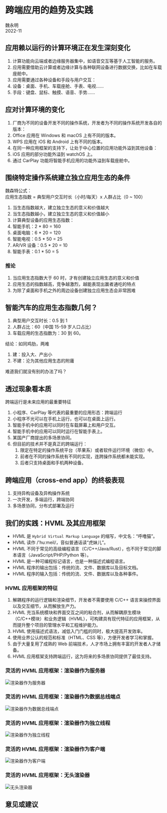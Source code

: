# 跨端应用的趋势及实践

魏永明  
2022-11

		
## 应用赖以运行的计算环境正在发生深刻变化

1.  计算功能向云端或者边缘服务器集中，如语音交互等基于人工智能的服务。
1.  应用需要借助云计算或者边缘计算与各种联网设备进行数据交换，比如在车载座舱中。
1.  应用需要通过各种设备和手段与用户交互：
   1. 设备：桌面、手机、车载座舱、手表、电视……
   1. 手段：键盘、鼠标、触摸、语音、手势……

		
## 应对计算环境的变化

1.  厂商为不同的设备开发不同的操作系统，开发者为不同的操作系统开发各自的版本：
   1. Office 应用在 Windows 和 macOS 上有不同的版本。
   1. WPS 应用在 iOS 和 Android 上有不同的版本。
1.  在同一种应用框架的支持下，让处于中心位置的应用功能外溢到其他设备：
   1. iOS 应用的部分功能外溢到 watchOS 上。
   1. 通过 CarPlay 功能将智能手机应用的功能外溢到车载座舱中。

		
## 围绕特定操作系统建立独立应用生态的条件

魏森特公式：  
应用生态指数 = 典型用户交互时长（小时/每天）x 人群占比（0 ~ 100）

1.  当生态指数越大，建立独立生态的意义和价值越大
1.  当生态指数越小，建立独立生态的意义和价值越小
1.  计算典型设备的应用生态指数：
   1. 智能手机：2 * 80 = 160
   1. 桌面电脑：6 * 20 = 120
   1. 智能电视：0.5 * 50 = 25
   1. AR/VR 设备：0.5 * 20 = 10
   1. 智能手表：0.1 * 50 = 5

	
### 推论

1.  当应用生态指数大于 60 时，才有创建独立应用生态的意义和价值
1.  应用生态的指数越高，竞争越激烈，越能表现出赢者通吃的特点
1.  为除了桌面和手机之外的周边设备创建独立应用生态会非常困难

		
## 智能汽车的应用生态指数几何？

1. 典型用户交互时长：0.5 到 1
1. 人群占比：60（中国 15-59 岁人口占比）
1. 车载应用的生态指数为：30 到 60。

结论：如同鸡肋，两难

1.  建：投入大、产出小
1.  不建：沦为其他应用生态的附庸

		
难道我们就没有别的办法了吗？

		
## 透过现象看本质

跨端运行是未来应用的最重要特征

1.  小程序、CarPlay 等代表的最重要的应用形态：跨端运行
   1. 小程序不光可以在手机上运行，也可以在桌面上运行。
   1. 智能手机中的应用可以同时在车载屏幕上和用户交互。
   1. 智能手机中的应用可以同时运行在智能手表上。
   1. 某国产厂商提出的多场景协同。
1. 但目前的技术并不是真正的跨端运行：
   1. 限定在特定的操作系统平台（苹果系）或者软件运行环境（微信）中。
   1. 前者在不同的操作系统有不同的实现，连跨操作系统都未能实现。
   1. 后者只支持桌面和手机两种设备。

		
## 跨端应用（cross-end app）的终极表现

1. 支持异构设备及异构操作系统
1. 一次开发，多端运行，跨端协同
1. 多场景协同，分布式部署及运行

		
## 我们的实践：HVML 及其应用框架

- HVML 是 `Hybrid Virtual Markup Language` 的缩写，中文名：“呼噜猫”。
- HVML 读作 /'huːmeil/，音似普通话读“虎妹儿”。
- HVML 不同于常见的高级编程语言（C/C++/Java/Rust），也不同于常见的脚本语言（JavaScript/PHP/Python 等）。
- HVML 是一种可编程标记语言，也是一种描述式编程语言。
- HVML 程序的输出包括：传统的流、文件、数据库以及目标文档。
- HVML 程序的输入包括：传统的流、文件、数据库以及各种事件。

	
### HVML 应用框架的特征

1. 解耦程序的运行逻辑和渲染细节，开发者不需要使用 C/C++ 语言来操控界面以及交互细节，从而解放生产力。
1. HVML 充当系统模块和界面交互之间的粘合剂，从而解耦原生模块（C/C++模块）和业务逻辑（HVML），可构建具有现代特征的应用框架，从而提升整个项目的管理水平和工程维护能力。
1. HVML 使用描述式语法，减低入门门槛的同时，极大提高开发效率。
1. 使用业界公认的规范和标准（HTML、CSS 等），方便开发者学习和掌握。
1. 由于大量复用了成熟的 Web 前端技术，人才市场上拥有丰富的开发者人才储备。
1. HVML 应用框架支持跨端运行，这为将来的多场景协同提供了最佳支持。

	
### 灵活的 HVML 应用框架：渲染器作为服务器

![渲染器作为服务器](assets/renderer-as-server.svg)

	
### 灵活的 HVML 应用框架：渲染器作为数据总线端点

![渲染器作为数据总线端点](assets/renderer-as-data-bus-endpoint.svg)

	
### 灵活的 HVML 应用框架：渲染器作为独立线程

![渲染器作为独立线程](assets/renderer-as-thread.svg)

	
### 灵活的 HVML 应用框架：渲染器作为客户端

![渲染器作为客户端](assets/renderer-as-client.svg)

	
### 灵活的 HVML 应用框架：无头渲染器

![无头渲染器](assets/renderer-headless.svg)

		
## 意见或建议

